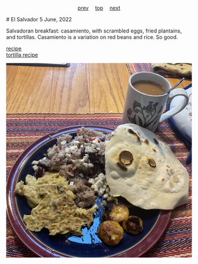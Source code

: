 <span><p align=center>
[prev](egypt.md)&emsp;
[top](../index.md)&emsp;
[next](equatorial_guinea.md)
</p></span>
# El Salvador
5 June, 2022


Salvadoran breakfast: casamiento, with scrambled eggs, fried
plantains, and tortillas. Casamiento is a variation on red beans and
rice. So good.

[recipe](https://www.quericavida.com/recipes/salvadoran-breakfast-casamiento/8cb73ea3-c12f-4701-9bf3-84087f233587)<br>
[tortilla recipe](https://www.tasteofhome.com/recipes/homemade-tortillas/)

![breakfast](images/el_salvador.jpeg)
